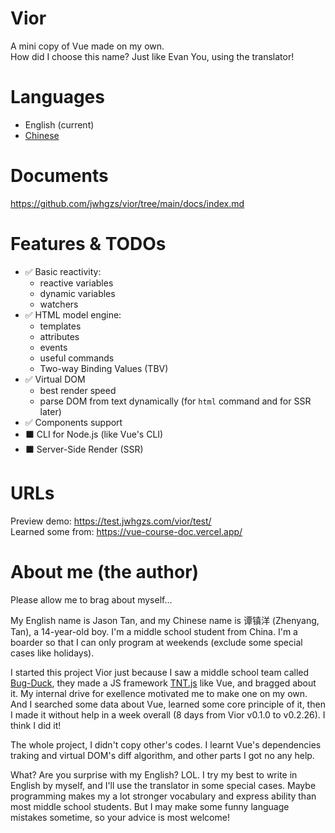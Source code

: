# Vior
A mini copy of Vue made on my own.  
How did I choose this name? Just like Evan You, using the translator!

# Languages
- English (current)
- [Chinese](https://github.com/jwhgzs/vior/blob/main/README.chinese.md)

# Documents
<https://github.com/jwhgzs/vior/tree/main/docs/index.md>

# Features & TODOs
- ✅ Basic reactivity:
	- reactive variables
	- dynamic variables
	- watchers
- ✅ HTML model engine:
	- templates
	- attributes
	- events
	- useful commands
	- Two-way Binding Values (TBV)
- ✅ Virtual DOM
	- best render speed
	- parse DOM from text dynamically (for `html` command and for SSR later)
- ✅  Components support
- ⬛ CLI for Node.js (like Vue's CLI)
- ⬛ Server-Side Render (SSR)

# URLs
Preview demo: <https://test.jwhgzs.com/vior/test/>  
Learned some from: <https://vue-course-doc.vercel.app/>

# About me (the author)
Please allow me to brag about myself...

My English name is Jason Tan, and my Chinese name is 谭镇洋 (Zhenyang, Tan), a 14-year-old boy. I'm a middle school student from China. I'm a boarder so that I can only program at weekends (exclude some special cases like holidays).

I started this project Vior just because I saw a middle school team called [Bug-Duck](https://github.com/Bug-Duck), they made a JS framework [TNT.js](https://github.com/Bug-Duck/tntjs) like Vue, and bragged about it. My internal drive for exellence motivated me to make one on my own. And I searched some data about Vue, learned some core principle of it, then I made it without help in a week overall (8 days from Vior v0.1.0 to v0.2.26). I think I did it!

The whole project, I didn't copy other's codes. I learnt Vue's dependencies traking and virtual DOM's diff algorithm, and other parts I got no any help.

What? Are you surprise with my English? LOL. I try my best to write in English by myself, and I'll use the translator in some special cases. Maybe programming makes my a lot stronger vocabulary and express ability than most middle school students. But I may make some funny language mistakes sometime, so your advice is most welcome!